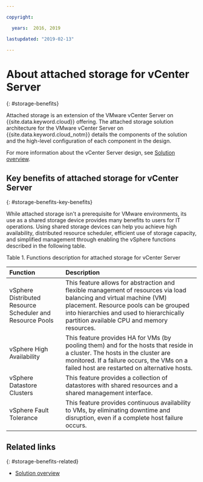 ```yaml
---

copyright:

  years:  2016, 2019

lastupdated: "2019-02-13"

---
```


# About attached storage for vCenter Server
{: #storage-benefits}

Attached storage is an extension of the VMware vCenter Server on {{site.data.keyword.cloud}} offering. The attached storage solution architecture for the VMware vCenter Server on {{site.data.keyword.cloud_notm}} details the components of the solution and the high-level configuration of each component in the design.

For more information about the vCenter Server design, see [Solution overview](/docs/services/vmwaresolutions/archiref/solution?topic=vmware-solutions-solution_overview).

## Key benefits of attached storage for vCenter Server
{: #storage-benefits-key-benefits}

While attached storage isn't a prerequisite for VMware environments, its use as a shared storage device provides many benefits to users for IT operations. Using shared storage devices can help you achieve high availability, distributed resource scheduler, efficient use of storage capacity, and simplified management through enabling the vSphere functions described in the following table.

Table 1. Functions description for attached storage for vCenter Server

| Function | Description |
|:------- |:----------- |
| vSphere Distributed Resource Scheduler and Resource Pools | This feature allows for abstraction and flexible management of resources via load balancing and virtual machine (VM) placement. Resource pools can be grouped into hierarchies and used to hierarchically partition available CPU and memory resources. |
| vSphere High Availability | This feature provides HA for VMs (by pooling them) and for the hosts that reside in a cluster. The hosts in the cluster are monitored. If a failure occurs, the VMs on a failed host are restarted on alternative hosts. |
| vSphere Datastore Clusters | This feature provides a collection of datastores with shared resources and a shared management interface. |
| vSphere Fault Tolerance | This feature provides continuous availability to VMs, by eliminating downtime and disruption, even if a complete host failure occurs. |

## Related links
{: #storage-benefits-related}

* [Solution overview](/docs/services/vmwaresolutions/archiref/solution?topic=vmware-solutions-solution_overview)
